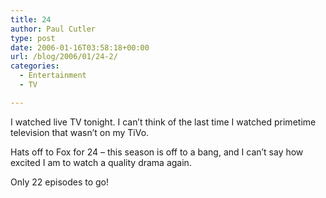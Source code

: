 ```yaml
---
title: 24
author: Paul Cutler
type: post
date: 2006-01-16T03:58:18+00:00
url: /blog/2006/01/24-2/
categories:
  - Entertainment
  - TV

---
```

I watched live TV tonight. I can&#8217;t think of the last time I watched primetime television that wasn&#8217;t on my TiVo.

Hats off to Fox for 24 &#8211; this season is off to a bang, and I can&#8217;t say how excited I am to watch a quality drama again.

Only 22 episodes to go!